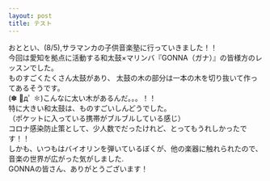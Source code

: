 ```yaml
---
layout: post
title: テスト
---
```

おととい、(8/5),サラマンカの子供音楽塾に行っていきました！！  
今回は愛知を拠点に活動する和太鼓×マリンバ『GONNA（ガナ）』の皆様方のレッスンでした。  
ものすごくたくさん太鼓があり、
太鼓の木の部分は一本の木を切り抜いて作ってあるそうです。  
(✽ ﾟдﾟ ✽)こんなに太い木があるんだ。。。！！  
特に大きい和太鼓は、ものすごいしんどうでした。  
（ポケットに入っている携帯がブルブルしている感じ）  
コロナ感染防止策として、少人数でだったけれど、とってもうれしかったです！！    
しかも、いつもはバイオリンを弾いているぼくが、他の楽器に触れられたので、音楽の世界が広がった気がしました.  
GONNAの皆さん、ありがとうございます！
